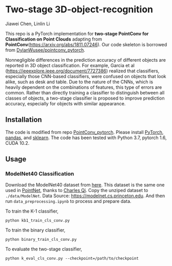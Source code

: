 # Two-stage 3D-object-recognition

Jiawei Chen, Linlin Li


This repo is a PyTorch implementation for **two-stage PointConv for Classification on Point Clouds** adapting from **PointConv**(https://arxiv.org/abs/1811.07246). Our code skeleton is borrowed from [DylanWusee/pointconv_pytorch](https://github.com/DylanWusee/pointconv_pytorch).

Nonnegligible differences in the prediction accuracy of different objects are reported in 3D object classification. For example, Garcia et al (https://ieeexplore.ieee.org/document/7727386) realized that classifiers, especially those CNN-based classifiers, were confused on objects that look alike, such as desk and table. Due to the nature of the CNNs, which is heavily dependent on the combinations of features, this type of errors are common. Rather than directly training a classifier to distinguish between all classes of objects, a two-stage classifier is proposed to improve prediction accuracy, especially for objects with similar appearance.

## Installation
The code is modified from repo [PointConv_pytorch](https://github.com/DylanWusee/pointconv_pytorch). Please install [PyTorch](https://pytorch.org/), [pandas](https://pandas.pydata.org/), and [sklearn](https://scikit-learn.org/).
The code has been tested with Python 3.7, pytorch 1.6, CUDA 10.2.

## Usage
### ModelNet40 Classification

Download the ModelNet40 dataset from [here](https://shapenet.cs.stanford.edu/media/modelnet40_ply_hdf5_2048.zip). This dataset is the same one used in [PointNet](https://arxiv.org/abs/1612.00593), thanks to [Charles Qi](https://github.com/charlesq34/pointnet). Copy the unziped dataset to ```./data/ModelNet```. Data Source: https://modelnet.cs.princeton.edu. And then run `data_preprocessing.ipynb` to process and prepare data.

To train the K-1 classifier,
```
python kb1_train_cls_conv.py
```

To train the binary classifier,
```
python binary_train_cls_conv.py
```

To evaluate the two-stage classifier,
```
python k_eval_cls_conv.py --checkpoint=/path/to/checkpoint
```
